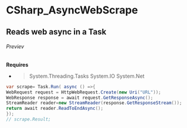 # CSharp_AsyncWebScrape
## Reads web async in a Task
###### Previev
**Requires**
- > System.Threading.Tasks
 System.IO
 System.Net



```cs 
var scrape= Task.Run( async () =>{
WebRequest request = HttpWebRequest.Create(new Uri("URL"));
WebResponse response = await request.GetResponseAsync();
StreamReader reader=new StreamReader(response.GetResponseStream());
return await reader.ReadToEndAsync();
}); 
// scrape.Result;
```


